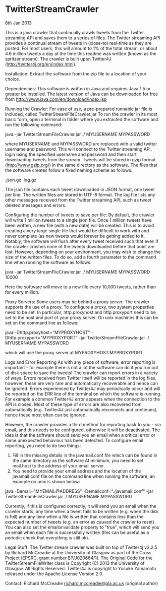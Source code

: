 TwitterStreamCrawler
====================
8th Jan 2013

This is a java crawler that continually crawls tweets from the Twitter streaming API and saves them
to a series of files. The Twitter streaming API provides a continual stream of tweets in (close-to)
real-time as they are posted. For most users, this will amount to 1% of the total stream, or about
4.6 million tweets a day at the time this readme was written (known as the spritzer stream). The
crawler is built upon Twitter4J (http://twitter4j.org/en/index.html).

Installation:
Extract the software from the zip file to a location of your choice.

Dependencies:
This software is written in Java and requires Java 1.5 or greater be installed. The latest version of
Java can be downloaded for free from http://www.java.com/en/download/index.jsp

Running the Crawler:
For ease of use, a pre-prepared runnable jar file is included, called TwitterStreamFileCrawler.jar
To run the crawler in its most basic form, open a terminal in folder where you extracted the software
and run the following command:

java -jar TwitterStreamFileCrawler.jar ./ MYUSERNAME MYPASSWORD

where MYUSERNAME and MYPASSWORD are replaced with a valid twitter username and password. This will
connect to the Twitter streaming API, login using the specified username and password and then start
downloading tweets from the stream. Tweets will be stored in gzip format (http://www.gzip.org/) in
the same directory as the software. The files that the software creates follow a fixed naming scheme
as follows:

<UNIXDateOfFileCreation>.json.gz
<UNIXDateOfFileCreation>.log.gz

The json file contains each tweet downloaded in JSON format, one tweet per line. The written files are
stored in UTF-8 format. The log file lists any other messages received from the Twitter streaming API,
such as tweet deleted messages and errors.
  
Configuring the number of tweets to save per file:
By default, the crawler will write 1 million tweets to a single json file. Once 1 million tweets have been
written, a new file (with a new date) will be created. This is to avoid creating a very large single file
that would be difficult to work with and never complete (as new tweets would forever be getting added to
it. Notably, the software will flush after every tweet received such that even if the crawler crashes none
of the tweets downloaded before that point are lost. However, depending on your environment, you may wish
to change the size of the written files. To do so, add a fourth parameter to the command line when running
the software as follows:

java -jar TwitterStreamFileCrawler.jar ./ MYUSERNAME MYPASSWORD 10000

Here the software will move to a new file every 10,000 tweets, rather than for every million.

Proxy Servers:
Some users may be behind a proxy server. The crawler supports the use of a proxy. To configure a proxy,
two system properties need to be set. In particular, http.proxyhost and http.proxyport need to
be set to the host and port of your proxy server. On unix machines this can be set on the command line as
follows:

java -Dhttp.proxyhost="MYPROXYHOST" -Dhttp.proxyport="MYPROXYPORT" -jar TwitterStreamFileCrawler.jar ./ MYUSERNAME MYPASSWORD

which will use the proxy server at MYPROXYHOST:MYPROXYPORT.

Logs and Error Reporting
As with any piece of software, error reporting is important - for example there is not a lot the software can
do if you run out of disk space to save the tweets! The crawler can report errors in a variety of ways. Errors
received from Twitter itself will be reported in the log files, however, these are very rare and automatically
recoverable and hence can be ignored. Errors experienced by Twitter4J may periodically occur and will be reported
on the ERR line of the terminal on which the software is running. For example a common Twitter4J error appears
when the connection to the API is closed. Most of these type of errors are also recovered from automatically
(e.g. Twitter4J just automatically reconnects and continues), hence these most often can be ignored.

However, the crawler provides a third method for reporting back to you - via email, and this needs to be configured,
otherwise it will be deactivated. The idea is that the software should send you an email when a critical error or some
unexpected behaviour has been detected. To configure email reporting, you need to do two things:

1) Fill in the missing details in the javamail.conf file which can be found in the same directory as the software
At minimum, you need to set mail.host to the address of your email server.
2) You need to provide your email address and the location of the javamail.conf file on the command line when
running the software, an example on unix is shown below:

java -Demail="MYEMAIL@ADDRESS" -Demailconf="./javamail.conf" -jar TwitterStreamFileCrawler.jar ./ MYUSERNAME MYPASSWORD

Currently, if this is configured correctly, it will send you an email when the crawler starts, any time when a tweet fails
to be written (e.g. when the disk is full) and any time when a file is written that contains less than the expected number
of tweets (e.g. an error as caused the crawler to reset). You can also set the emailonvalidate property to "true",
which will send you an email when each file is successfully written (this can be useful as a periodic check that everything
is still ok).

Legal Stuff:
The Twitter stream crawler was built on top of Twitter4j v2.2.5 by Richard McCreadie at the University of Glasgow as part of
the Cross Project (EPSRC, grant number EP/J020664/1). The Original Code for the TwitterStreamFileWriter class is Copyright (C)
2013 the University of Glasgow. All Rights Reserved. Twitter4J is copyright to Yusuke Yamamoto released under the Apache License
Version 2.0.

Contact: Richard McCreadie <richard.mccreadie@gla.ac.uk> (original author)


